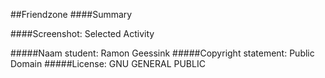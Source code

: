 ##Friendzone
####Summary

####Screenshot:
Selected Activity

#####Naam student: Ramon Geessink
#####Copyright statement: Public Domain
#####License: GNU GENERAL PUBLIC
